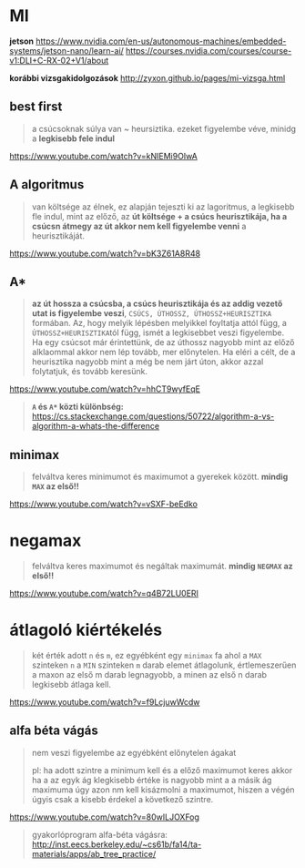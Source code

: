 # MI

**jetson**
https://www.nvidia.com/en-us/autonomous-machines/embedded-systems/jetson-nano/learn-ai/
https://courses.nvidia.com/courses/course-v1:DLI+C-RX-02+V1/about

**korábbi vizsgakidolgozások**
http://zyxon.github.io/pages/mi-vizsga.html

## best first
> a csúcsoknak súlya van ~ heursiztika. ezeket figyelembe véve, minidg a **legkisebb fele indul**

https://www.youtube.com/watch?v=kNIEMi9OIwA

## A algoritmus
> van költsége az élnek, ez alapján tejeszti ki az lagoritmus, a legkisebb fle indul, mint az előző, az **út költsége + a csúcs heurisztikája, ha a csúcsn átmegy az út akkor nem kell figyelembe venni** a heurisztikáját.

https://www.youtube.com/watch?v=bK3Z61A8R48

## A*
> **az út hossza a csúcsba, a csúcs heurisztikája és az addig vezető utat is figyelembe veszi**, `CSÚCS, ÚTHOSSZ, ÚTHOSSZ+HEURISZTIKA` formában. Az, hogy melyik lépésben melyikkel foyltatja attól függ, a `ÚTHOSSZ+HEURISZTIKA`tól függ, ismét a legkisebbet veszi figyelembe. Ha egy csúcsot már érintettünk, de az úthossz nagyobb mint az előző alklaommal akkor nem lép tovább, mer előnytelen. Ha eléri a célt, de a heurisztika nagyobb mint a még be nem járt úton, akkor azzal folytatjuk, és tovább keresünk.

https://www.youtube.com/watch?v=hhCT9wyfEqE
> **`A` és `A*` közti különbség:** https://cs.stackexchange.com/questions/50722/algorithm-a-vs-algorithm-a-whats-the-difference

## minimax
> felváltva keres minimumot és maximumot a gyerekek között. **mindig `MAX` az első!!**

https://www.youtube.com/watch?v=vSXF-beEdko

# negamax
> felváltva keres maximumot és negáltak maximumát. **mindig `NEGMAX` az első!!**

https://www.youtube.com/watch?v=q4B72LU0ERI

# átlagoló kiértékelés
> két érték adott `n` és `m`, ez egyébként egy `minimax` fa ahol a `MAX` szinteken `n` a `MIN` szinteken `m` darab elemet átlagolunk, értlemeszerűen a maxon az első m darab legnagyobb, a minen az első n darab legkisebb átlaga kell.

https://www.youtube.com/watch?v=f9LcjuwWcdw

## alfa béta vágás
> nem veszi figyelembe az egyébként előnytelen ágakat
>
> pl: ha adott szintre a minimum kell és a előző maximumot keres akkor ha a az egyk ág klegkisebb értéke is nagyobb mint a a másik ág maximuma úgy azon nm kell kisázmolni a maximumot, hiszen a végén úgyis csak a kisebb érdekel a következő szintre.

https://www.youtube.com/watch?v=80wILJOXFog
> gyakorlóprogram alfa-béta vágásra: http://inst.eecs.berkeley.edu/~cs61b/fa14/ta-materials/apps/ab_tree_practice/
